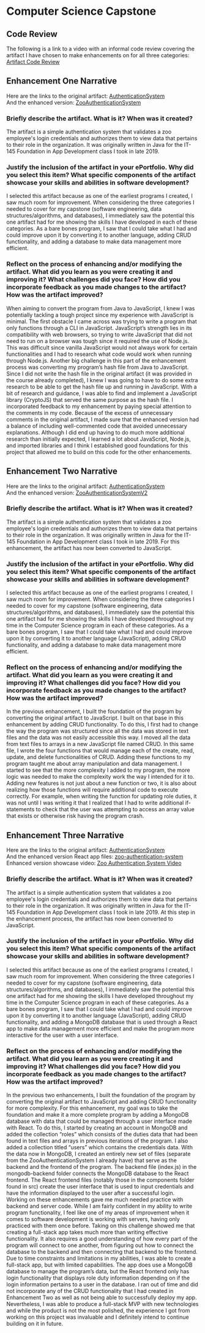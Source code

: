 # Computer Science Capstone

## Code Review
The following is a link to a video with an informal code review covering the artifact I have chosen to make enhancements on for all three categories: [Artifact Code Review](https://youtu.be/KvFRfy7cGxg)

## Enhancement One Narrative
Here are the links to the original artifact: [AuthenticationSystem](https://github.com/melissa-rodriguez5/melissa-rodriguez5.github.io/blob/main/AuthenticationSystem.zip)<br/>
And the enhanced version: [ZooAuthenticationSystem](https://github.com/melissa-rodriguez5/melissa-rodriguez5.github.io/tree/main/ZooAuthenticationSystem)

### Briefly describe the artifact. What is it? When was it created?
The artifact is a simple authentication system that validates a zoo employee's login credentials and authorizes them to view data that pertains to their role in the organization. It was originally written in Java for the IT-145 Foundation in App Development class I took in late 2019.

### Justify the inclusion of the artifact in your ePortfolio. Why did you select this item? What specific components of the artifact showcase your skills and abilities in software development?
I selected this artifact because as one of the earliest programs I created, I saw much room for improvement. When considering the three categories I needed to cover for my capstone (software engineering, data structures/algorithms, and databases), I immediately saw the potential this one artifact had for me showing the skills I have developed in each of these categories. As a bare bones program, I saw that I could take what I had and could improve upon it by converting it to another language, adding CRUD functionality, and adding a database to make data management more efficient.

### Reflect on the process of enhancing and/or modifying the artifact. What did you learn as you were creating it and improving it? What challenges did you face? How did you incorporate feedback as you made changes to the artifact? How was the artifact improved? 
When aiming to convert the program from Java to JavaScript, I knew I was potentially tackling a tough project since my experience with JavaScript is minimal. The first obstacle I came across was trying to write a program that only functions through a CLI in JavaScript. JavaScript’s strength lies in its compatibility with web browsers, so trying to write JavaScript that did not need to run on a browser was tough since it required the use of Node.js. This was difficult since vanilla JavaScript would not always work for certain functionalities and I had to research what code would work when running through Node.js. Another big challenge in this part of the enhancement process was converting my program’s hash file from Java to JavaScript. Since I did not write the hash file in the original artifact (it was provided in the course already completed), I knew I was going to have to do some extra research to be able to get the hash file up and running in JavaScript. With a bit of research and guidance, I was able to find and implement a JavaScript library (CryptoJS) that served the same purpose as the hash file. I incorporated feedback to my enhancement by paying special attention to the comments in my code. Because of the excess of unnecessary comments in the original artifact, I made sure that the enhanced version had a balance of including well-commented code that avoided unnecessary explanations. Although I did end up having to do much more additional research than initially expected, I learned a lot about JavaScript, Node.js, and imported libraries and I think I established good foundations for this project that allowed me to build on this code for the other enhancements.

## Enhancement Two Narrative
Here are the links to the original artifact: [AuthenticationSystem](https://github.com/melissa-rodriguez5/melissa-rodriguez5.github.io/blob/main/AuthenticationSystem.zip)<br/>
And the enhanced version: [ZooAuthenticationSystemV2](https://github.com/melissa-rodriguez5/melissa-rodriguez5.github.io/tree/main/ZooAuthenticationSystemV2)

### Briefly describe the artifact. What is it? When was it created?
The artifact is a simple authentication system that validates a zoo employee's login credentials and authorizes them to view data that pertains to their role in the organization. It was originally written in Java for the IT-145 Foundation in App Development class I took in late 2019. For this enhancement, the artifact has now been converted to JavaScript.

### Justify the inclusion of the artifact in your ePortfolio. Why did you select this item? What specific components of the artifact showcase your skills and abilities in software development?
I selected this artifact because as one of the earliest programs I created, I saw much room for improvement. When considering the three categories I
 needed to cover for my capstone (software engineering, data structures/algorithms, and databases), I immediately saw the potential this one artifact had for me showing the skills I have developed throughout my time in the Computer Science program in each of these categories. As a bare bones program, I saw that I could take what I had and could improve upon it by converting it to another language (JavaScript), adding CRUD functionality, and adding a database to make data management more efficient.

### Reflect on the process of enhancing and/or modifying the artifact. What did you learn as you were creating it and improving it? What challenges did you face? How did you incorporate feedback as you made changes to the artifact? How was the artifact improved? 
In the previous enhancement, I built the foundation of the program by converting the original artifact to JavaScript. I built on that base in this enhancement by adding CRUD functionality. To do this, I first had to change the way the program was structured since all the data was stored in text files and the data was not easily accessible this way. I moved all the data from text files to arrays in a new JavaScript file named CRUD. In this same file, I wrote the four functions that would manage each of the create, read, update, and delete functionalities of CRUD. Adding these functions to my program taught me about array manipulation and data management. I started to see that the more complexity I added to my program, the more logic was needed to make the complexity work the way I intended for it to. Adding new features is not just about a new function or two, it is also about realizing how those functions will require additional code to execute correctly. For example, when writing the function for updating role duties, it was not until I was writing it that I realized that I had to write additional if-statements to check that the user was attempting to access an array value that exists or otherwise risk having the program crash.

## Enhancement Three Narrative
Here are the links to the original artifact: [AuthenticationSystem](https://github.com/melissa-rodriguez5/melissa-rodriguez5.github.io/blob/main/AuthenticationSystem.zip)<br/>
And the enhanced version React app files: [zoo-authentication-system](https://github.com/melissa-rodriguez5/melissa-rodriguez5.github.io/blob/main/zoo-authentication-system.zip)<br/>
Enhanced version showcase video: [Zoo Authentication System Video](https://github.com/melissa-rodriguez5/melissa-rodriguez5.github.io/blob/main/Enhancement%20Three%20Video.mp4)

### Briefly describe the artifact. What is it? When was it created?
The artifact is a simple authentication system that validates a zoo employee's login credentials and authorizes them to view data that pertains to their role in the organization. It was originally written in Java for the IT-145 Foundation in App Development class I took in late 2019. At this step in the enhancement process, the artifact has now been converted to JavaScript.

### Justify the inclusion of the artifact in your ePortfolio. Why did you select this item? What specific components of the artifact showcase your skills and abilities in software development?
I selected this artifact because as one of the earliest programs I created, I saw much room for improvement. When considering the three categories I needed to cover for my capstone (software engineering, data structures/algorithms, and databases), I immediately saw the potential this one artifact had for me showing the skills I have developed throughout my time in the Computer Science program in each of these categories. As a bare bones program, I saw that I could take what I had and could improve upon it by converting it to another language (JavaScript), adding CRUD functionality, and adding a MongoDB database that is used through a React app to make data management more efficient and make the program more interactive for the user with a user interface.

### Reflect on the process of enhancing and/or modifying the artifact. What did you learn as you were creating it and improving it? What challenges did you face? How did you incorporate feedback as you made changes to the artifact? How was the artifact improved?
In the previous two enhancements, I built the foundation of the program by converting the original artifact to JavaScript and adding CRUD functionality for more complexity. For this enhancement, my goal was to take the foundation and make it a more complete program by adding a MongoDB database with data that could be managed through a user interface made with React. To do this, I started by creating an account in MongoDB and added the collection “roles” which consists of the duties data that had been found in text files and arrays in previous iterations of the program. I also added a collection titled “users” which contains the credentials data. With the data now in MongoDB, I created an entirely new set of files (separate from the ZooAuthenticationSystem I already have) that serve as the backend and the frontend of the program. The backend file (index.js) in the mongodb-backend folder connects the MongoDB database to the React frontend. The React frontend files (notably those in the components folder found in src) create the user interface that is used to input credentials and have the information displayed to the user after a successful login.<br/>
Working on these enhancements gave me much needed practice with backend and server code. While I am fairly confident in my ability to write program functionality, I feel like one of my areas of improvement when it comes to software development is working with servers, having only practiced with them once before. Taking on this challenge showed me that creating a full-stack app takes much more than writing effective functionality. It also requires a good understanding of how every part of the program will connect to one another, from figuring out how to connect the database to the backend and then connecting that backend to the frontend. Due to time constraints and limitations in my abilities, I was able to create a full-stack app, but with limited capabilities. The app does use a MongoDB database to manage the program’s data, but the React frontend only has login functionality that displays role duty information depending on if the login information pertains to a user in the database. I ran out of time and did not incorporate any of the CRUD functionality that I had created in Enhancement Two as well as not being able to successfully deploy my app. Nevertheless, I was able to produce a full-stack MVP with new technologies and while the product is not the most polished, the experience I got from working on this project was invaluable and I definitely intend to continue building on it in future.
